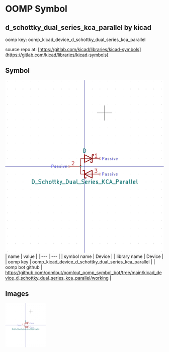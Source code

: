 # OOMP Symbol  
## d_schottky_dual_series_kca_parallel  by kicad  
  
oomp key: oomp_kicad_device_d_schottky_dual_series_kca_parallel  
  
source repo at: [https://gitlab.com/kicad/libraries/kicad-symbols](https://gitlab.com/kicad/libraries/kicad-symbols)  
## Symbol  
  
[![working.png](working_600.png)](working.png)  
| name | value | 
| --- | --- | 
| symbol name | Device | 
| library name | Device | 
| oomp key | oomp_kicad_device_d_schottky_dual_series_kca_parallel | 
| oomp bot github | https://github.com/oomlout/oomlout_oomp_symbol_bot/tree/main/kicad_device_d_schottky_dual_series_kca_parallel/working | 
## Images  
  
[![working.png](working_140.png)](working.png)  
